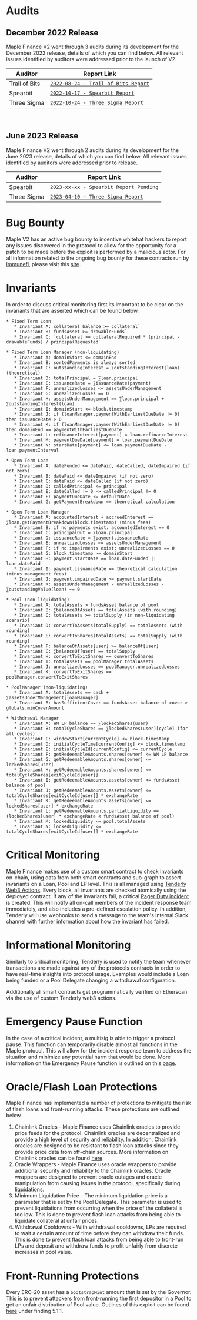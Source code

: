# Audits

## December 2022 Release
Maple Finance V2 went through 3 audits during its development for the December 2022 release, details of which you can find below. All relevant issues identified by auditors were addressed prior to the launch of V2.

| Auditor | Report Link |
|---|---|
| Trail of Bits | [`2022-08-24 - Trail of Bits Report`](https://docs.google.com/viewer?url=https://github.com/maple-labs/maple-v2-audits/files/10246688/Maple.Finance.v2.-.Final.Report.-.Fixed.-.2022.pdf) |
| Spearbit | [`2022-10-17 - Spearbit Report`](https://docs.google.com/viewer?url=https://github.com/maple-labs/maple-v2-audits/files/10223545/Maple.Finance.v2.-.Spearbit.pdf) |
| Three Sigma | [`2022-10-24 - Three Sigma Report`](https://docs.google.com/viewer?url=https://github.com/maple-labs/maple-v2-audits/files/10223541/three-sigma_maple-finance_code-audit_v1.1.1.pdf) |

<br>

## June 2023 Release
Maple Finance V2 went through 2 audits during its development for the June 2023 release, details of which you can find below. All relevant issues identified by auditors were addressed prior to release.

| Auditor | Report Link |
|---|---|
| Spearbit | `2023-xx-xx - Spearbit Report Pending` |
| Three Sigma | [`2023-04-10 - Three Sigma Report`](https://docs.google.com/viewer?url=https://github.com/maple-labs/maple-v2-audits/files/11663546/maple-v2-audit_three-sigma_2023.pdf) |

# Bug Bounty

Maple V2 has an active bug bounty to incentive whitehat hackers to report any issues discovered in the protocol to allow for the opportunity for a patch to be made before the exploit is performed by a malicious actor. For all information related to the ongoing bug bounty for these contracts run by [Immunefi](https://immunefi.com/), please visit this [site](https://immunefi.com/bounty/maple/).

# Invariants

In order to discuss critical monitoring first its important to be clear on the invariants that are asserted which can be found below.

```
* Fixed Term Loan
   * Invariant A: collateral balance >= collateral`
   * Invariant B: fundsAsset >= drawableFunds`
   * Invariant C: `collateral >= collateralRequired * (principal - drawableFunds) / principalRequested`

* Fixed Term Loan Manager (non-liquidating)
   * Invariant A: domainStart <= domainEnd
   * Invariant B: sortedPayments is always sorted
   * Invariant C: outstandingInterest = ∑outstandingInterest(loan) (theoretical)
   * Invariant D: totalPrincipal = ∑loan.principal
   * Invariant E: issuanceRate = ∑issuanceRate(payment)
   * Invariant F: unrealizedLosses <= assetsUnderManagement
   * Invariant G: unrealizedLosses == 0
   * Invariant H: assetsUnderManagement == ∑loan.principal + ∑outstandingInterest(loan)
   * Invariant I: domainStart <= block.timestamp
   * Invariant J: if (loanManager.paymentWithEarliestDueDate != 0) then issuanceRate > 0
   * Invariant K: if (loanManager.paymentWithEarliestDueDate != 0) then domainEnd == paymentWithEarliestDueDate
   * Invariant L: refinanceInterest[payment] = loan.refinanceInterest
   * Invariant M: paymentDueDate[payment] = loan.paymentDueDate
   * Invariant N: startDate[payment] <= loan.paymentDueDate - loan.paymentInterval

* Open Term Loan
   * Invariant A: dateFunded <= datePaid, dateCalled, dateImpaired (if not zero)
   * Invariant B: datePaid <= dateImpaired (if not zero)
   * Invariant C: datePaid <= dateCalled (if not zero)
   * Invariant D: calledPrincipal <= principal
   * Invariant E: dateCalled != 0 -> calledPrincipal != 0
   * Invariant F: paymentDueDate <= defaultDate
   * Invariant G: getPaymentBreakdown == theoretical calculation

* Open Term Loan Manager
   * Invariant A: accountedInterest + accruedInterest == ∑loan.getPaymentBreakdown(block.timestamp) (minus fees)
   * Invariant B: if no payments exist: accountedInterest == 0
   * Invariant C: principalOut = ∑loan.principal
   * Invariant D: issuanceRate = ∑payment.issuanceRate
   * Invariant E: unrealizedLosses <= assetsUnderManagement
   * Invariant F: if no impairments exist: unrealizedLosses == 0
   * Invariant G: block.timestamp >= domainStart
   * Invariant H: payment.startDate == loan.dateFunded || loan.datePaid
   * Invariant I: payment.issuanceRate == theoretical calculation (minus management fees)
   * Invariant J: payment.impairedDate >= payment.startDate
   * Invariant K: assetsUnderManagement - unrealizedLosses - ∑outstandingValue(loan) ~= 0

* Pool (non-liquidating)
   * Invariant A: totalAssets > fundsAsset balance of pool
   * Invariant B: ∑balanceOfAssets == totalAssets (with rounding)
   * Invariant C: totalAssets >= totalSupply (in non-liquidating scenario)
   * Invariant D: convertToAssets(totalSupply) == totalAssets (with rounding)
   * Invariant E: convertToShares(totalAssets) == totalSupply (with rounding)
   * Invariant F: balanceOfAssets[user] >= balanceOf[user]
   * Invariant G: ∑balanceOf[user] == totalSupply
   * Invariant H: convertToExitShares == convertToShares
   * Invariant I: totalAssets == poolManager.totalAssets
   * Invariant J: unrealizedLosses == poolManager.unrealizedLosses
   * Invariant K: convertToExitShares == poolManager.convertToExitShares

* PoolManager (non-liquidating)
   * Invariant A: totalAssets == cash + ∑assetsUnderManagement[loanManager]
   * Invariant B: hasSufficientCover == fundsAsset balance of cover > globals.minCoverAmount

* Withdrawal Manager
   * Invariant A: WM LP balance == ∑lockedShares(user)
   * Invariant B: totalCycleShares == ∑lockedShares(user)[cycle] (for all cycles)
   * Invariant C: windowStart[currentCycle] <= block.timestamp
   * Invariant D: initialCycleTime[currentConfig] <= block.timestamp
   * Invariant E: initialCycleId[currentConfig] <= currentCycle
   * Invariant F: getRedeemableAmounts.shares[owner] <= WM LP balance
   * Invariant G: getRedeemableAmounts.shares[owner] <= lockedShares[user]
   * Invariant H: getRedeemableAmounts.shares[owner] <= totalCycleShares[exitCycleId[user]]
   * Invariant I: getRedeemableAmounts.assets[owner] <= fundsAsset balance of pool
   * Invariant J: getRedeemableAmounts.assets[owner] <= totalCycleShares[exitCycleId[user]] * exchangeRate
   * Invariant K: getRedeemableAmounts.assets[owner] <= lockedShares[user] * exchangeRate
   * Invariant L: getRedeemableAmounts.partialLiquidity == (lockedShares[user] * exchangeRate < fundsAsset balance of pool)
   * Invariant M: lockedLiquidity <= pool.totalAssets
   * Invariant N: lockedLiquidity <= totalCycleShares[exitCycleId[user]] * exchangeRate
```

# Critical Monitoring

Maple Finance makes use of a custom smart contract to check invariants on-chain, using data from both smart contracts and sub-graph to assert invariants on a Loan, Pool and LP level. This is all managed using [Tenderly Web3 Actions](https://docs.tenderly.co/web3-actions/intro-to-web3-actions). Every block, all invariants are checked atomically using the deployed contract. If any of the invariants fail, a critical [Pager Duty incident](https://support.pagerduty.com/docs/incidents) is created. This will notify all on-call members of the incident response team immediately, and also includes a pre-defined escalation policy. In addition, Tenderly will use webhooks to send a message to the team's internal Slack channel with further information about how the invariant has failed.

# Informational Monitoring

Similarly to critical monitoring, Tenderly is used to notify the team whenever transactions are made against any of the protocols contracts in order to have real-time insights into protocol usage. Examples would include a Loan being funded or a Pool Delegate changing a withdrawal configuration.

Additionally all smart contracts get programmatically verified on Etherscan via the use of custom Tenderly web3 actions.

# Emergency Pause Function

In the case of a critical incident, a multisig is able to trigger a protocol pause. This function can temporarily disable almost all functions in the Maple protocol. This will allow for the incident response team to address the situation and minimize any potential harm that would be done. More information on the Emergency Pause function is outlined on this [page](../security/emergency-protocol-pause-function.md).

# Oracle/Flash Loan Protections

Maple Finance has implemented a number of protections to mitigate the risk of flash loans and front-running attacks. These protections are outlined below.

1. Chainlink Oracles - Maple Finance uses Chainlink oracles to provide price feeds for the protocol. Chainlink oracles are decentralized and provide a high level of security and reliability. In addition, Chainlink oracles are designed to be resistant to flash loan attacks since they provide price data from off-chain sources. More information on Chainlink oracles can be found [here](https://docs.chain.link/).
2. Oracle Wrappers - Maple Finance uses oracle wrappers to provide additional security and reliability to the Chainlink oracles. Oracle wrappers are designed to prevent oracle outages and oracle manipulation from causing issues in the protocol, specifically during liquidations.
3. Minimum Liquidation Price - The minimum liquidation price is a parameter that is set by the Pool Delegate. This parameter is used to prevent liquidations from occurring when the price of the collateral is too low. This is done to prevent flash loan attacks from being able to liquidate collateral at unfair prices.
4. Withdrawal Cooldowns - With withdrawal cooldowns, LPs are required to wait a certain amount of time before they can withdraw their funds. This is done to prevent flash loan attacks from being able to front-run LPs and deposit and withdraw funds to profit unfairly from discrete increases in pool value.

# Front-Running Protections
Every ERC-20 asset has a `bootstrapMint` amount that is set by the Governor. This is to prevent attackers from front-running the first depositor in a Pool to get an unfair distribution of Pool value. Outlines of this exploit can be found [here](https://docs.google.com/viewer?url=https://github.com/maple-labs/maple-v2-audits/files/10223545/Maple.Finance.v2.-.Spearbit.pdf) under finding 5.1.1.
